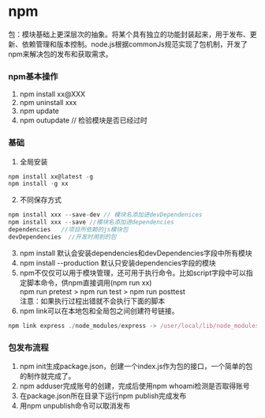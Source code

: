 # npm
包：模块基础上更深层次的抽象。将某个具有独立的功能封装起来，用于发布、更新、依赖管理和版本控制。node.js根据commonJs规范实现了包机制，开发了npm来解决包的发布和获取需求。

### npm基本操作
1. npm install xx@XXX
2. npm uninstall xxx
3. npm update
4. npm outupdate // 检验模块是否已经过时

### 基础
1. 全局安装
```javascript
npm install xx@latest -g
npm install -g xx 
```
2. 不同保存方式
```javascript
npm install xxx --save-dev // 模块名添加进devDependenices
npm install xxx --save //模块名添加进dependencies
dependencies   //项目所依赖的js模块包
devDependencies  //开发时用到的包
```
3. npm install 默认会安装dependencies和devDependencies字段中所有模块
4. npm install --production 默认只安装dependencies字段的模块
5. npm不仅仅可以用于模块管理，还可用于执行命令。比如script字段中可以指定脚本命令，供npm直接调用(npm run xx)<br/>
npm run pretest > npm run test > npm run posttest<br/>
注意：如果执行过程出错就不会执行下面的脚本
6. npm link可以在本地包和全局包之间创建符号链接。
```javascript
npm link express ./node_modules/express -> /user/local/lib/node_modules/express
```

### 包发布流程
1. npm init生成package.json，创建一个index.js作为包的接口，一个简单的包的制作就完成了。
2. npm adduser完成账号的创建，完成后使用npm whoami检测是否取得账号
3. 在package.json所在目录下运行npm publish完成发布
4. 用npm unpublish命令可以取消发布
